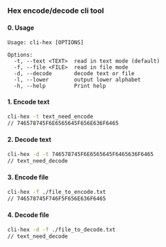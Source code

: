### Hex encode/decode cli tool

#### 0. Usage
```text
Usage: cli-hex [OPTIONS]

Options:
  -t, --text <TEXT>  read in text mode (default)
  -f, --file <FILE>  read in file mode
  -d, --decode       decode text or file
  -l, --lower        output lower alphabet
  -h, --help         Print help
```

#### 1. Encode text

  ```bash
  cli-hex -t text_need_encode
  // 746578745F6E6565645F656E636F6465
  ```

#### 2. Decode text

```bash
cli-hex -d -t 746578745F6E6565645F6465636F6465
// text_need_decode
```

#### 3. Encode file

```bash
cli-hex -f ./file_to_encode.txt
// 746578745F746F5F656E636F6465
```

#### 4. Decode file

```bash
cli-hex -d -f ./file_to_decode.txt
// text_need_decode
```